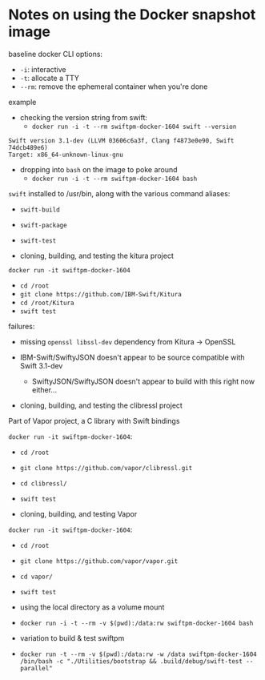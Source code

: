 # Notes on using the Docker snapshot image

baseline docker CLI options:

- `-i`: interactive
- `-t`: allocate a TTY
- `--rm`: remove the ephemeral container when you're done

example

- checking the version string from swift:
  - `docker run -i -t --rm swiftpm-docker-1604 swift --version`

```
Swift version 3.1-dev (LLVM 03606c6a3f, Clang f4873e0e90, Swift 74dcb489e6)
Target: x86_64-unknown-linux-gnu
```

- dropping into `bash` on the image to poke around
  - `docker run -i -t --rm swiftpm-docker-1604 bash`

`swift` installed to /usr/bin, along with the various command aliases:
- `swift-build`
- `swift-package`
- `swift-test`

- cloning, building, and testing the kitura project

`docker run -it swiftpm-docker-1604`
 - `cd /root`
 - `git clone https://github.com/IBM-Swift/Kitura`
 - `cd /root/Kitura`
 - `swift test`

 failures:
  - missing `openssl libssl-dev` dependency from Kitura -> OpenSSL
  - IBM-Swift/SwiftyJSON doesn't appear to be source compatible with Swift 3.1-dev
    - SwiftyJSON/SwiftyJSON doesn't appear to build with this right now either...

- cloning, building, and testing the clibressl project

Part of Vapor project, a C library with Swift bindings

`docker run -it swiftpm-docker-1604`:
- `cd /root`
- `git clone https://github.com/vapor/clibressl.git`
- `cd clibressl/`
- `swift test`

- cloning, building, and testing Vapor

`docker run -it swiftpm-docker-1604`:
- `cd /root`
- `git clone https://github.com/vapor/vapor.git`
- `cd vapor/`
- `swift test`

- using the local directory as a volume mount

 - `docker run -i -t --rm -v $(pwd):/data:rw swiftpm-docker-1604 bash`
 - variation to build & test swiftpm
  - `docker run -t --rm -v $(pwd):/data:rw -w /data swiftpm-docker-1604 /bin/bash -c "./Utilities/bootstrap && .build/debug/swift-test --parallel"`
